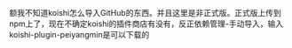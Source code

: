 额我不知道koishi怎么导入GitHub的东西。并且这里是非正式版。正式版上传到npm上了，现在不确定koishi的插件商店有没有，反正依赖管理-手动导入，输入koishi-plugin-peiyangmin是可以下载的
